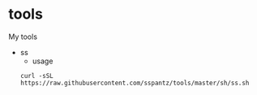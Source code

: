 # tools
My tools
- ss
  - usage
  ```shell
  curl -sSL https://raw.githubusercontent.com/sspantz/tools/master/sh/ss.sh
  ```